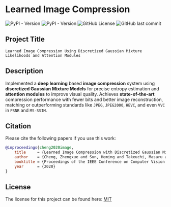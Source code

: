# Learned Image Compression

![PyPI - Version](https://img.shields.io/pypi/v/PyTorch?style=for-the-badge&logo=PyTorch&label=PyTorch)
![PyPI - Version](https://img.shields.io/pypi/v/cuda-python?style=for-the-badge&logo=nvidia&label=CudaNN)
![GitHub License](https://img.shields.io/github/license/CodeDragon03/Learned-Image-compression?style=for-the-badge&logo=github&logoSize=LICENCE)
![GitHub last commit](https://img.shields.io/github/last-commit/CodeDragon03/Learned-Image-Compression?display_timestamp=author&style=for-the-badge&logo=github&label=Last%20Commit)

## **Project Title**

    Learned Image Compression Using Discretized Gaussian Mixture Likelihoods and Attention Modules

## **Description**

Implemented a **deep learning** based **image compression** system using **discretized Gaussian Mixture Models** for precise entropy estimation and **attention modules** to improve visual quality. Achieves **state-of-the-art** compression performance with fewer bits and better image reconstruction, matching or outperforming standards like `JPEG`, `JPEG2000`, `HEVC`, and even `VVC` in `PSNR` and `MS-SSIM`.

## **Citation**

Please cite the following papers if you use this work:

```bibtex
@inproceedings{cheng2020image,
    title     = {Learned Image Compression with Discretized Gaussian Mixture Likelihoods and Attention Modules},
    author    = {Cheng, Zhengxue and Sun, Heming and Takeuchi, Masaru and Katto, Jiro},
    booktitle = {Proceedings of the IEEE Conference on Computer Vision and Pattern Recognition (CVPR)},
    year      = {2020}
}
```

## **License**

The license for this project can be found here: [MIT](./LICENSE)
